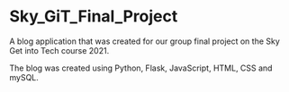 # Sky_GiT_Final_Project

A blog application that was created for our group final project on the Sky Get into Tech course 2021.

The blog was created using Python, Flask, JavaScript, HTML, CSS and mySQL.
